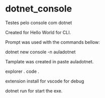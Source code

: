 # dotnet_console
Testes pelo console com dotnet

Created for Hello World for CLI.

Prompt was used with the commands bellow:

  dotnet  new console -n auladotnet
  
  Tamplate was created in paste auladotnet.
  
  explorer .
  code .
  
  extension install for vscode for debug

  dotnet run for start the exe.